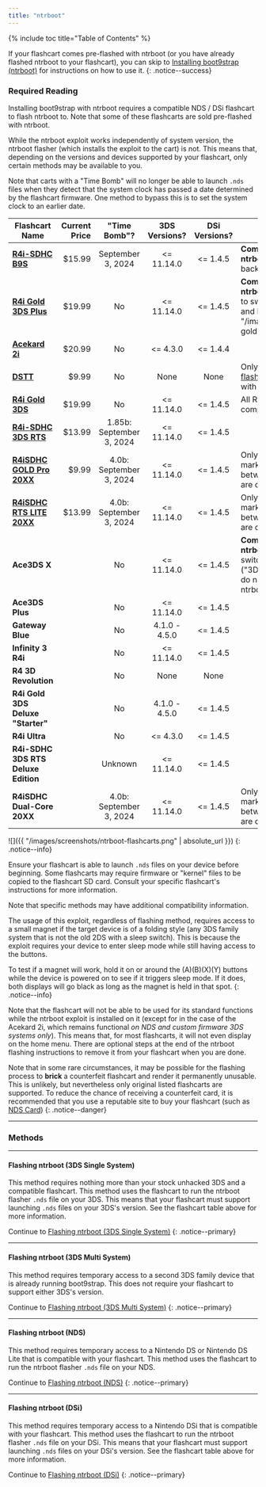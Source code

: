 ```yaml
---
title: "ntrboot"
---
```


{% include toc title="Table of Contents" %}

If your flashcart comes pre-flashed with ntrboot (or you have already flashed ntrboot to your flashcart), you can skip to [Installing boot9strap (ntrboot)](installing-boot9strap-(ntrboot)) for instructions on how to use it.
{: .notice--success}

### Required Reading

Installing boot9strap with ntrboot requires a compatible NDS / DSi flashcart to flash ntrboot to. Note that some of these flashcarts are sold pre-flashed with ntrboot.

While the ntrboot exploit works independently of system version, the ntrboot flasher (which installs the exploit to the cart) is not. This means that, depending on the versions and devices supported by your flashcart, only certain methods may be available to you.

Note that carts with a "Time Bomb" will no longer be able to launch `.nds` files when they detect that the system clock has passed a date determined by the flashcart firmware. One method to bypass this is to set the system clock to an earlier date.

| Flashcart Name | Current Price | "Time Bomb"? | 3DS Versions? | DSi Versions? | Other Notes |
|-|-:|:-:|:-:|:-:|-|
| [**R4i-SDHC B9S**](http://www.nds-card.com/ProShow.asp?ProID=574) | $15.99 | September 3, 2024 | <= 11.14.0 | <= 1.4.5 | **Comes pre-flashed with ntrboot**; can be flashed back to an NDS flashcart. |
| [**R4i Gold 3DS Plus**](http://www.nds-card.com/ProShow.asp?ProID=575) | $19.99 | No | <= 11.14.0 | <= 1.4.5 | **Comes pre-flashed with ntrboot** ([internal switch to switch between ntrboot and NDS modes]({{ "/images/screenshots/r4i-gold-3ds-plus.png" | absolute_url }})); do not manually flash with ntrboot. |
| [**Acekard 2i**](http://www.nds-card.com/ProShow.asp?ProID=160) | $20.99 | No | <= 4.3.0 | <= 1.4.4 | |
| [**DSTT**](http://www.nds-card.com/ProShow.asp?ProID=157) | $9.99 | No | None | None | Only models with [certain flash chips](https://gist.github.com/aspargas2/fa2a70aed3a7fe33f1f10bc264d9fab6) are compatible with ntrboot. |
| [**R4i Gold 3DS**](http://www.nds-card.com/ProShow.asp?ProID=149) | $19.99 | No | <= 11.14.0 | <= 1.4.5 | All RTS revisions are compatible. |
| [**R4i-SDHC 3DS RTS**](http://www.nds-card.com/ProShow.asp?ProID=146) | $13.99 | 1.85b: September 3, 2024 | <= 11.14.0 | <= 1.4.5 | |
| [**R4iSDHC GOLD Pro 20XX**](http://www.nds-card.com/ProShow.asp?ProID=490) | $9.99 | 4.0b: September 3, 2024 | <= 11.14.0 | <= 1.4.5 | Only r4isdhc **.com** carts marked with a year between 2014 and 2020 are compatible. |
| [**R4iSDHC RTS LITE 20XX**](http://www.nds-card.com/ProShow.asp?ProID=450) | $13.99 | 4.0b: September 3, 2024 | <= 11.14.0 | <= 1.4.5 | Only r4isdhc **.com** carts marked with a year between 2014 and 2020 are compatible. |
| **Ace3DS X** | | No | <= 11.14.0 | <= 1.4.5 | **Comes pre-flashed with ntrboot** (external switch to switch between ntrboot ("3DS") and NDS modes); do not manually flash with ntrboot. |
| **Ace3DS Plus** | | No | <= 11.14.0 | <= 1.4.5 | |
| **Gateway Blue** | | No | 4.1.0 - 4.5.0 | <= 1.4.5 | |
| **Infinity 3 R4i** | | No | <= 11.14.0 | <= 1.4.5 | |
| **R4 3D Revolution** | | No | None | None | |
| **R4i Gold 3DS Deluxe "Starter"** | | No | 4.1.0 - 4.5.0 | <= 1.4.5 | |
| **R4i Ultra** | | No | <= 4.3.0 | <= 1.4.5 | |
| **R4i-SDHC 3DS RTS Deluxe Edition** | | Unknown | <= 11.14.0 | <= 1.4.5 | |
| **R4iSDHC Dual-Core 20XX** | | 4.0b: September 3, 2024 | <= 11.14.0 | <= 1.4.5 | Only r4isdhc **.com** carts marked with a year between 2014 and 2020 are compatible. |

  ![]({{ "/images/screenshots/ntrboot-flashcarts.png" | absolute_url }})
  {: .notice--info}

Ensure your flashcart is able to launch `.nds` files on your device before beginning. Some flashcarts may require firmware or "kernel" files to be copied to the flashcart SD card. Consult your specific flashcart's instructions for more information.

Note that specific methods may have additional compatibility information.

The usage of this exploit, regardless of flashing method, requires access to a small magnet if the target device is of a folding style (any 3DS family system that is not the old 2DS with a sleep switch). This is because the exploit requires your device to enter sleep mode while still having access to the buttons.

To test if a magnet will work, hold it on or around the (A)(B)(X)(Y) buttons while the device is powered on to see if it triggers sleep mode. If it does, both displays will go black as long as the magnet is held in that spot.
{: .notice--info}

Note that the flashcart will not be able to be used for its standard functions while the ntrboot exploit is installed on it (except for in the case of the Acekard 2i, which remains functional *on NDS and custom firmware 3DS systems only*). This means that, for most flashcarts, it will not even display on the home menu. There are optional steps at the end of the ntrboot flashing instructions to remove it from your flashcart when you are done.

Note that in some rare circumstances, it may be possible for the flashing process to **brick** a counterfeit flashcart and render it permanently unusable. This is unlikely, but nevertheless only original listed flashcarts are supported. To reduce the chance of receiving a counterfeit card, it is recommended that you use a reputable site to buy your flashcart (such as [NDS Card](http://www.nds-card.com/))
{: .notice--danger}

___
### Methods

___

#### Flashing ntrboot (3DS Single System)

This method requires nothing more than your stock unhacked 3DS and a compatible flashcart. This method uses the flashcart to run the ntrboot flasher `.nds` file on your 3DS. This means that your flashcart must support launching `.nds` files on your 3DS's version. See the flashcart table above for more information.

Continue to [Flashing ntrboot (3DS Single System)](flashing-ntrboot-(3ds-single-system))
{: .notice--primary}

___

#### Flashing ntrboot (3DS Multi System)

This method requires temporary access to a second 3DS family device that is already running boot9strap. This does not require your flashcart to support either 3DS's version.

Continue to [Flashing ntrboot (3DS Multi System)](flashing-ntrboot-(3ds-multi-system))
{: .notice--primary}

___

#### Flashing ntrboot (NDS)

This method requires temporary access to a Nintendo DS or Nintendo DS Lite that is compatible with your flashcart. This method uses the flashcart to run the ntrboot flasher `.nds` file on your NDS.

Continue to [Flashing ntrboot (NDS)](flashing-ntrboot-(nds))
{: .notice--primary}

___

#### Flashing ntrboot (DSi)

This method requires temporary access to a Nintendo DSi that is compatible with your flashcart. This method uses the flashcart to run the ntrboot flasher `.nds` file on your DSi. This means that your flashcart must support launching `.nds` files on your DSi's version. See the flashcart table above for more information.

Continue to [Flashing ntrboot (DSi)](flashing-ntrboot-(dsi))
{: .notice--primary}
